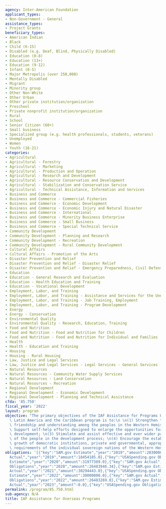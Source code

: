 ```yaml
---
agency: Inter-American Foundation
applicant_types:
- Non-Government - General
assistance_types:
- Project Grants
beneficiary_types:
- American Indian
- Black
- Child (6-15)
- Disabled (e.g. Deaf, Blind, Physically Disabled)
- Education (0-8)
- Education (13+)
- Education (9-12)
- Infant (0-5)
- Major Metropolis (over 250,000)
- Mentally Disabled
- Migrant
- Minority group
- Other Non-White
- Other Urban
- Other private institution/organization
- Preschool
- Private nonprofit institution/organization
- Rural
- School
- Senior Citizen (60+)
- Small business
- Specialized group (e.g. health professionals, students, veterans)
- Unemployed
- Women
- Youth (16-21)
categories:
- Agricultural
- Agricultural - Forestry
- Agricultural - Marketing
- Agricultural - Production and Operation
- Agricultural - Research and Development
- Agricultural - Resource Conservation and Development
- Agricultural - Stabilization and Conservation Service
- Agricultural - Technical Assistance, Information and Services
- Business and Commerce
- Business and Commerce - Commercial Fisheries
- Business and Commerce - Economic Development
- Business and Commerce - Economic Injury and Natural Disaster
- Business and Commerce - International
- Business and Commerce - Minority Business Enterprise
- Business and Commerce - Small Business
- Business and Commerce - Special Technical Service
- Community Development
- Community Development - Planning and Research
- Community Development - Recreation
- Community Development - Rural Community Development
- Cultural Affairs
- Cultural Affairs - Promotion of the Arts
- Disaster Prevention and Relief
- Disaster Prevention and Relief - Disaster Relief
- Disaster Prevention and Relief - Emergency Preparedness, Civil Defense
- Education
- Education - General Research and Evaluation
- Education - Health Education and Training
- Education - Vocational Development
- Employment, Labor, and Training
- Employment, Labor, and Training - Assistance and Services for the Unemployed
- Employment, Labor, and Training - Job Training, Employment
- Employment, Labor, and Training - Program Development
- Energy
- Energy - Conservation
- Environmental Quality
- Environmental Quality - Research, Education, Training
- Food and Nutrition
- Food and Nutrition - Food and Nutrition for Children
- Food and Nutrition - Food and Nutrition for Individual and Families
- Health
- Health - Education and Training
- Housing
- Housing - Rural Housing
- Law, Justice and Legal Services
- Law, Justice and Legal Services - Legal Services - General Services
- Natural Resources
- Natural Resources - Community Water Supply Services
- Natural Resources - Land Conservation
- Natural Resources - Recreation
- Regional Development
- Regional Development - Economic Development
- Regional Development - Planning and Technical Assistance
cfda: '85.750'
fiscal_year: '2022'
layout: program
objective: "The primary objectives of the IAF Assistance for Programs Overseas in\
  \ Latin America and the Caribbean program is to:\n \n(1) Strengthen the bonds of\
  \ friendship and understanding among the peoples in the Western Hemisphere; \n(2)\
  \ Support self-help efforts designed to enlarge the opportunities for individual\
  \ development; \n(3) Stimulate and assist effective and ever wider participation\
  \ of the people in the development process; \n(4) Encourage the establishment and\
  \ growth of democratic institutions, private and governmental, appropriate to the\
  \ requirements of the individual sovereign nations of the Western Hemisphere."
obligations: '[{"key":"SAM.gov Estimate","year":"2019","amount":20300000.0},{"key":"SAM.gov
  Actual","year":"2019","amount":18454185.0},{"key":"USASpending.gov Obligations","year":"2019","amount":18305082.55},{"key":"SAM.gov
  Estimate","year":"2020","amount":31977389.0},{"key":"SAM.gov Actual","year":"2020","amount":29961239.0},{"key":"USASpending.gov
  Obligations","year":"2020","amount":26483946.34},{"key":"SAM.gov Estimate","year":"2021","amount":30000000.0},{"key":"SAM.gov
  Actual","year":"2021","amount":30294443.0},{"key":"USASpending.gov Obligations","year":"2021","amount":30266502.98},{"key":"SAM.gov
  Estimate","year":"2022","amount":30000000.0},{"key":"SAM.gov Actual","year":"2022","amount":0.0},{"key":"USASpending.gov
  Obligations","year":"2022","amount":26483269.0},{"key":"SAM.gov Estimate","year":"2023","amount":22168480.0},{"key":"SAM.gov
  Actual","year":"2023","amount":0.0},{"key":"USASpending.gov Obligations","year":"2023","amount":15739939.0}]'
permalink: /program/85.750.html
sub-agency: N/A
title: IAF Assistance for Overseas Programs
---
```

